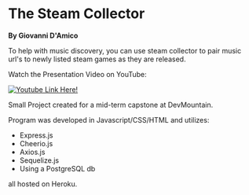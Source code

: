# The Steam Collector

**By Giovanni D'Amico**

To help with music discovery, you can use steam collector to pair music url's to newly listed steam games as they are released.

Watch the Presentation Video on YouTube:


[![Youtube Link Here!](https://img.youtube.com/vi/_62ZT0wLCn8/0.jpg)](https://youtu.be/_62ZT0wLCn8)

Small Project created for a mid-term capstone at DevMountain.

Program was developed in Javascript/CSS/HTML and utilizes:
- Express.js
- Cheerio.js
- Axios.js
- Sequelize.js
- Using a PostgreSQL db 

all hosted on Heroku.
